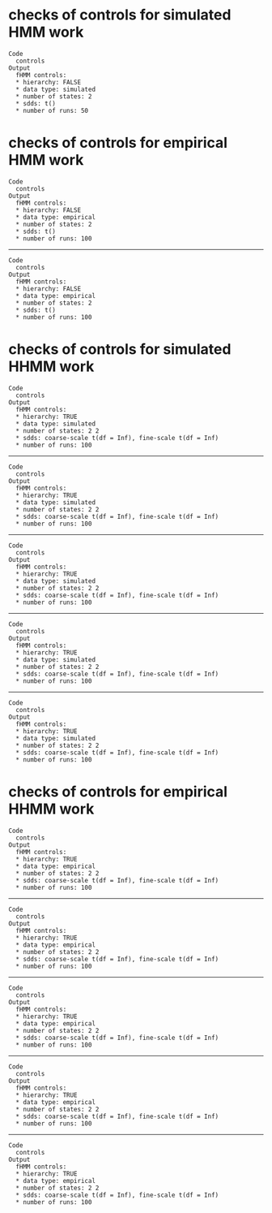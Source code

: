 # checks of controls for simulated HMM work

    Code
      controls
    Output
      fHMM controls:
      * hierarchy: FALSE 
      * data type: simulated 
      * number of states: 2 
      * sdds: t()
      * number of runs: 50  

# checks of controls for empirical HMM work

    Code
      controls
    Output
      fHMM controls:
      * hierarchy: FALSE 
      * data type: empirical 
      * number of states: 2 
      * sdds: t()
      * number of runs: 100  

---

    Code
      controls
    Output
      fHMM controls:
      * hierarchy: FALSE 
      * data type: empirical 
      * number of states: 2 
      * sdds: t()
      * number of runs: 100  

# checks of controls for simulated HHMM work

    Code
      controls
    Output
      fHMM controls:
      * hierarchy: TRUE 
      * data type: simulated 
      * number of states: 2 2 
      * sdds: coarse-scale t(df = Inf), fine-scale t(df = Inf)
      * number of runs: 100  

---

    Code
      controls
    Output
      fHMM controls:
      * hierarchy: TRUE 
      * data type: simulated 
      * number of states: 2 2 
      * sdds: coarse-scale t(df = Inf), fine-scale t(df = Inf)
      * number of runs: 100  

---

    Code
      controls
    Output
      fHMM controls:
      * hierarchy: TRUE 
      * data type: simulated 
      * number of states: 2 2 
      * sdds: coarse-scale t(df = Inf), fine-scale t(df = Inf)
      * number of runs: 100  

---

    Code
      controls
    Output
      fHMM controls:
      * hierarchy: TRUE 
      * data type: simulated 
      * number of states: 2 2 
      * sdds: coarse-scale t(df = Inf), fine-scale t(df = Inf)
      * number of runs: 100  

---

    Code
      controls
    Output
      fHMM controls:
      * hierarchy: TRUE 
      * data type: simulated 
      * number of states: 2 2 
      * sdds: coarse-scale t(df = Inf), fine-scale t(df = Inf)
      * number of runs: 100  

# checks of controls for empirical HHMM work

    Code
      controls
    Output
      fHMM controls:
      * hierarchy: TRUE 
      * data type: empirical 
      * number of states: 2 2 
      * sdds: coarse-scale t(df = Inf), fine-scale t(df = Inf)
      * number of runs: 100  

---

    Code
      controls
    Output
      fHMM controls:
      * hierarchy: TRUE 
      * data type: empirical 
      * number of states: 2 2 
      * sdds: coarse-scale t(df = Inf), fine-scale t(df = Inf)
      * number of runs: 100  

---

    Code
      controls
    Output
      fHMM controls:
      * hierarchy: TRUE 
      * data type: empirical 
      * number of states: 2 2 
      * sdds: coarse-scale t(df = Inf), fine-scale t(df = Inf)
      * number of runs: 100  

---

    Code
      controls
    Output
      fHMM controls:
      * hierarchy: TRUE 
      * data type: empirical 
      * number of states: 2 2 
      * sdds: coarse-scale t(df = Inf), fine-scale t(df = Inf)
      * number of runs: 100  

---

    Code
      controls
    Output
      fHMM controls:
      * hierarchy: TRUE 
      * data type: empirical 
      * number of states: 2 2 
      * sdds: coarse-scale t(df = Inf), fine-scale t(df = Inf)
      * number of runs: 100  

